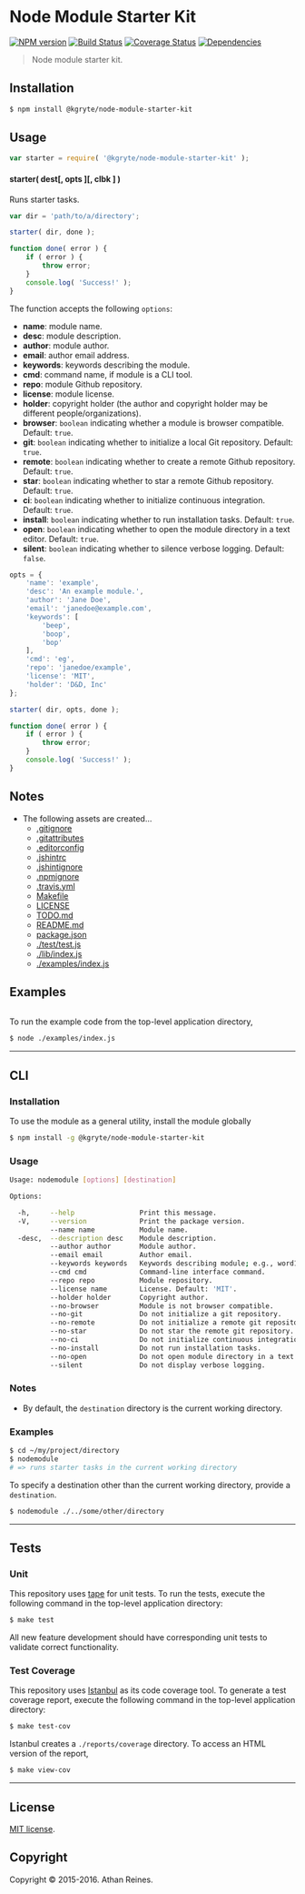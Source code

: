 Node Module Starter Kit
===
[![NPM version][npm-image]][npm-url] [![Build Status][build-image]][build-url] [![Coverage Status][coverage-image]][coverage-url] [![Dependencies][dependencies-image]][dependencies-url]

> Node module starter kit.


## Installation

``` bash
$ npm install @kgryte/node-module-starter-kit
```


## Usage

``` javascript
var starter = require( '@kgryte/node-module-starter-kit' );
```

#### starter( dest[, opts ][, clbk ] )

Runs starter tasks.

``` javascript
var dir = 'path/to/a/directory';

starter( dir, done );

function done( error ) {
	if ( error ) {
		throw error;
	}
	console.log( 'Success!' );
}
```

The function accepts the following `options`:
*	__name__: module name.
*	__desc__: module description.
*	__author__: module author.
*	__email__: author email address.
*	__keywords__: keywords describing the module.
*	__cmd__: command name, if module is a CLI tool.
*	__repo__: module Github repository.
*	__license__: module license.
*	__holder__: copyright holder (the author and copyright holder may be different people/organizations).
*	__browser__: `boolean` indicating whether a module is browser compatible. Default: `true`.
*	__git__: `boolean` indicating whether to initialize a local Git repository. Default: `true`.
*	__remote__: `boolean` indicating whether to create a remote Github repository. Default: `true`.
*	__star__: `boolean` indicating whether to star a remote Github repository. Default: `true`.
*	__ci__: `boolean` indicating whether to initialize continuous integration. Default: `true`.
* 	__install__: `boolean` indicating whether to run installation tasks. Default: `true`.
*	__open__: `boolean` indicating whether to open the module directory in a text editor. Default: `true`. 	
*	__silent__: `boolean` indicating whether to silence verbose logging. Default: `false`.


``` javascript
opts = {
	'name': 'example',
	'desc': 'An example module.',
	'author': 'Jane Doe',
	'email': 'janedoe@example.com',
	'keywords': [
		'beep',
		'boop',
		'bop'
	],
	'cmd': 'eg',
	'repo': 'janedoe/example',
	'license': 'MIT',
	'holder': 'D&D, Inc'
};

starter( dir, opts, done );

function done( error ) {
	if ( error ) {
		throw error;
	}
	console.log( 'Success!' );
}
```


## Notes

*	The following assets are created...
	- 	[.gitignore][gitignore]
	- 	[.gitattributes][gitattributes]
	- 	[.editorconfig][editorconfig]
	- 	[.jshintrc][jshintrc]
	- 	[.jshintignore][jshintignore]
	- 	[.npmignore][npmignore]
	- 	[.travis.yml][travis-yml]
	- 	[Makefile][makefile]
	- 	[LICENSE][license]
	- 	[TODO.md][todo]
	- 	[README.md][readme]
	- 	[package.json][package-json]
	- 	[./test/test.js][test-snippet]
	-	[./lib/index.js][module-snippet]
	-	[./examples/index.js][examples-snippet]



## Examples

``` javascript

```

To run the example code from the top-level application directory,

``` bash
$ node ./examples/index.js
```


---
## CLI


### Installation

To use the module as a general utility, install the module globally

``` bash
$ npm install -g @kgryte/node-module-starter-kit
```


### Usage

``` bash
Usage: nodemodule [options] [destination]

Options:

  -h,     --help                Print this message.
  -V,     --version             Print the package version.
          --name name           Module name.
  -desc,  --description desc    Module description.
          --author author       Module author.
          --email email         Author email.
          --keywords keywords   Keywords describing module; e.g., word1,word2,...
          --cmd cmd             Command-line interface command.
          --repo repo           Module repository.
          --license name        License. Default: 'MIT'.
          --holder holder       Copyright author.
          --no-browser          Module is not browser compatible.
          --no-git              Do not initialize a git repository.
          --no-remote           Do not initialize a remote git repository.
          --no-star             Do not star the remote git repository.
          --no-ci               Do not initialize continuous integration.
          --no-install          Do not run installation tasks.
          --no-open             Do not open module directory in a text editor.
          --silent              Do not display verbose logging.
```


### Notes

*	By default, the `destination` directory is the current working directory.


### Examples

``` bash
$ cd ~/my/project/directory
$ nodemodule
# => runs starter tasks in the current working directory
```

To specify a destination other than the current working directory, provide a `destination`.

``` bash
$ nodemodule ./../some/other/directory
```


---
## Tests

### Unit

This repository uses [tape][tape] for unit tests. To run the tests, execute the following command in the top-level application directory:

``` bash
$ make test
```

All new feature development should have corresponding unit tests to validate correct functionality.


### Test Coverage

This repository uses [Istanbul][istanbul] as its code coverage tool. To generate a test coverage report, execute the following command in the top-level application directory:

``` bash
$ make test-cov
```

Istanbul creates a `./reports/coverage` directory. To access an HTML version of the report,

``` bash
$ make view-cov
```


---
## License

[MIT license](http://opensource.org/licenses/MIT).


## Copyright

Copyright &copy; 2015-2016. Athan Reines.


[npm-image]: http://img.shields.io/npm/v/@kgryte/node-module-starter-kit.svg
[npm-url]: https://npmjs.org/package/@kgryte/node-module-starter-kit

[build-image]: http://img.shields.io/travis/kgryte/node-module-starter-kit/master.svg
[build-url]: https://travis-ci.org/kgryte/node-module-starter-kit

[coverage-image]: https://img.shields.io/codecov/c/github/kgryte/node-module-starter-kit/master.svg
[coverage-url]: https://codecov.io/github/kgryte/node-module-starter-kit?branch=master

[dependencies-image]: http://img.shields.io/david/kgryte/node-module-starter-kit.svg
[dependencies-url]: https://david-dm.org/kgryte/node-module-starter-kit

[dev-dependencies-image]: http://img.shields.io/david/dev/kgryte/node-module-starter-kit.svg
[dev-dependencies-url]: https://david-dm.org/dev/kgryte/node-module-starter-kit

[github-issues-image]: http://img.shields.io/github/issues/kgryte/node-module-starter-kit.svg
[github-issues-url]: https://github.com/kgryte/node-module-starter-kit/issues

[tape]: https://github.com/substack/tape
[istanbul]: https://github.com/gotwarlost/istanbul

[gitignore]: https://github.com/kgryte/gitignore
[gitattributes]: https://github.com/kgryte/gitattributes
[editorconfig]: https://github.com/kgryte/editorconfig
[jshintrc]: https://github.com/kgryte/jshintrc
[jshintignore]: https://github.com/kgryte/jshintignore
[npmignore]: https://github.com/kgryte/npmignore
[travis-yml]: https://github.com/kgryte/travis-yml
[makefile]: https://github.com/kgryte/makefile
[license]: https://github.com/kgryte/license
[todo]: https://github.com/kgryte/todo
[readme]: https://github.com/kgryte/readme
[package-json]: https://github.com/kgryte/package-json
[test-snippet]: https://github.com/kgryte/test-snippet
[module-snippet]: https://github.com/kgryte/node-module-snippet
[examples-snippet]: https://gitub.com/kgryte/examples-snippet


